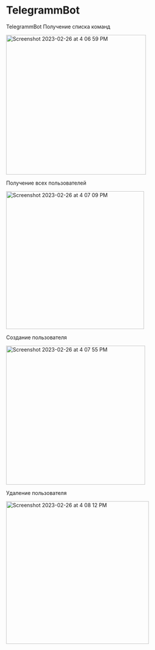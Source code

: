 # TelegrammBot
TelegrammBot
Получение списка команд 


<img width="379" alt="Screenshot 2023-02-26 at 4 06 59 PM" src="https://user-images.githubusercontent.com/100064289/221412501-92b0a9c1-8db6-4584-83ad-58913cce8dca.png">

Получение всех пользователей


<img width="374" alt="Screenshot 2023-02-26 at 4 07 09 PM" src="https://user-images.githubusercontent.com/100064289/221412506-972e06e3-6984-4fc1-a50e-c57af5a050ea.png">

Создание пользователя 


<img width="377" alt="Screenshot 2023-02-26 at 4 07 55 PM" src="https://user-images.githubusercontent.com/100064289/221412507-01e01200-813d-4647-a06c-cf4678c0e43e.png">

Удаление пользователя


<img width="387" alt="Screenshot 2023-02-26 at 4 08 12 PM" src="https://user-images.githubusercontent.com/100064289/221412509-9caf4c57-19f9-4313-b3b8-8df6f9ebbec3.png">
